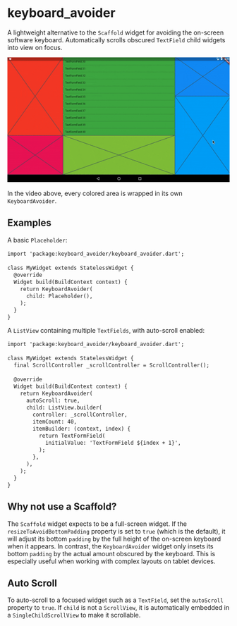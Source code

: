 # keyboard_avoider

A lightweight alternative to the `Scaffold` widget for avoiding the on-screen software keyboard. Automatically scrolls obscured `TextField` child widgets into view on focus.

![](keyboard_avoider.gif)

In the video above, every colored area is wrapped in its own `KeyboardAvoider`.

## Examples

A basic `Placeholder`:

```
import 'package:keyboard_avoider/keyboard_avoider.dart';

class MyWidget extends StatelessWidget {
  @override
  Widget build(BuildContext context) {
    return KeyboardAvoider(
      child: Placeholder(),
    );
  }
}
```

A `ListView` containing multiple `TextFields`, with auto-scroll enabled:

```
import 'package:keyboard_avoider/keyboard_avoider.dart';

class MyWidget extends StatelessWidget {
  final ScrollController _scrollController = ScrollController();

  @override
  Widget build(BuildContext context) {
    return KeyboardAvoider(
      autoScroll: true,
      child: ListView.builder(
        controller: _scrollController,
        itemCount: 40,
        itemBuilder: (context, index) {
          return TextFormField(
            initialValue: 'TextFormField ${index + 1}',
          );
        },
      ),
    );
  }
}
```



## Why not use a Scaffold?

The `Scaffold` widget expects to be a full-screen widget. If the `resizeToAvoidBottomPadding` property is set to `true` (which is the default), it will adjust its bottom `padding` by the full height of the on-screen keyboard when it appears. In contrast, the `KeyboardAvoider` widget only insets its bottom `padding` by the actual amount obscured by the keyboard. This is especially useful when working with complex layouts on tablet devices.

## Auto Scroll

To auto-scroll to a focused widget such as a `TextField`, set the `autoScroll` property to `true`. If `child` is not a `ScrollView`, it is automatically embedded in a `SingleChildScrollView` to make it scrollable.